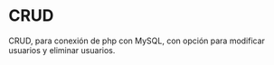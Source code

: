 # CRUD
CRUD, para conexión de php con MySQL, con opción para modificar usuarios y eliminar usuarios.
